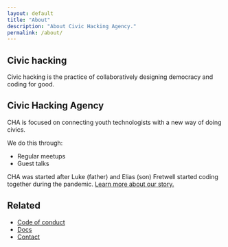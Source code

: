 ```yaml
---
layout: default
title: "About"
description: "About Civic Hacking Agency."
permalink: /about/
---
```


## Civic hacking

Civic hacking is the practice of collaboratively designing democracy and coding for good. 

## Civic Hacking Agency

CHA is focused on connecting youth technologists with a new way of doing civics.

We do this through:

* Regular meetups
* Guest talks

CHA was started after Luke (father) and Elias (son) Fretwell started coding together during the pandemic. [Learn more about our story.](https://www.govtech.com/civic/a-young-civic-hacker-could-be-the-next-generation-of-gov-tech)

## Related

* [Code of conduct](https://civichackingagency.github.io/docs/conduct)
* [Docs](https://civichackingagency.github.io/docs/)
* [Contact](https://civichackingagency.github.io/docs/contact)


